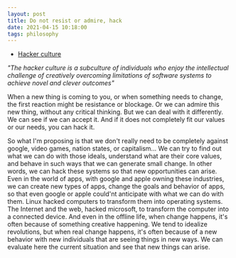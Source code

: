 ```yaml
---
layout: post
title: Do not resist or admire, hack
date: 2021-04-15 10:18:00
tags: philosophy
---
```


- [Hacker culture](https://en.wikipedia.org/wiki/Hacker_culture)

<em>"The hacker culture is a subculture of individuals who enjoy the intellectual challenge of creatively overcoming limitations of software systems to achieve novel and clever outcomes"</em>

When a new thing is coming to you, or when something needs to change, the first reaction might be resistance or blockage. Or we can admire this new thing, without any critical thinking. But we can deal with it differently. We can see if we can accept it. And if it does not completely fit our values or our needs, you can hack it.

So what I'm proposing is that we don't really need to be completely against google, video games, nation states, or capitalism... We can try to find out what we can do with those ideals, understand what are their core values, and behave in such ways that we can generate small change. In other words, we can hack these systems so that new opportunities can arise. Even in the world of apps, with google and apple owning these industries, we can create new types of apps, change the goals and behavior of apps, so that even google or apple could'nt anticipate with what we can do with them. Linux hacked computers to transform them into operating systems. The Internet and the web, hacked microsoft, to transform the computer into a connected device. And even in the offline life, when change happens, it's often because of something creative happening. We tend to idealize revolutions, but when real change happens, it's often because of a new behavior with new individuals that are seeing things in new ways. We can evaluate here the current situation and see that new things can arise. 